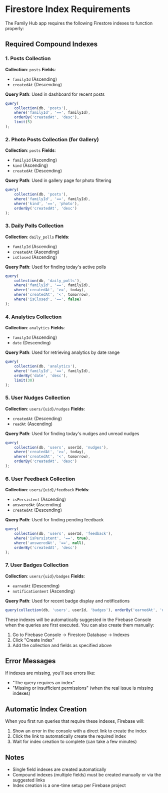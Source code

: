 # Firestore Index Requirements

The Family Hub app requires the following Firestore indexes to function properly:

## Required Compound Indexes

### 1. Posts Collection

**Collection**: `posts`
**Fields**:

- `familyId` (Ascending)
- `createdAt` (Descending)

**Query Path**: Used in dashboard for recent posts

```javascript
query(
	collection(db, 'posts'),
	where('familyId', '==', familyId),
	orderBy('createdAt', 'desc'),
	limit(5)
);
```

### 2. Photo Posts Collection (for Gallery)

**Collection**: `posts`
**Fields**:

- `familyId` (Ascending)
- `kind` (Ascending)
- `createdAt` (Descending)

**Query Path**: Used in gallery page for photo filtering

```javascript
query(
	collection(db, 'posts'),
	where('familyId', '==', familyId),
	where('kind', '==', 'photo'),
	orderBy('createdAt', 'desc')
);
```

### 3. Daily Polls Collection

**Collection**: `daily_polls`
**Fields**:

- `familyId` (Ascending)
- `createdAt` (Ascending)
- `isClosed` (Ascending)

**Query Path**: Used for finding today's active polls

```javascript
query(
	collection(db, 'daily_polls'),
	where('familyId', '==', familyId),
	where('createdAt', '>=', today),
	where('createdAt', '<', tomorrow),
	where('isClosed', '==', false)
);
```

### 4. Analytics Collection

**Collection**: `analytics`
**Fields**:

- `familyId` (Ascending)
- `date` (Descending)

**Query Path**: Used for retrieving analytics by date range

```javascript
query(
	collection(db, 'analytics'),
	where('familyId', '==', familyId),
	orderBy('date', 'desc'),
	limit(30)
);
```

### 5. User Nudges Collection

**Collection**: `users/{uid}/nudges`
**Fields**:

- `createdAt` (Descending)
- `readAt` (Ascending)

**Query Path**: Used for finding today's nudges and unread nudges

```javascript
query(
	collection(db, 'users', userId, 'nudges'),
	where('createdAt', '>=', today),
	where('createdAt', '<', tomorrow),
	orderBy('createdAt', 'desc')
);
```

### 6. User Feedback Collection

**Collection**: `users/{uid}/feedback`
**Fields**:

- `isPersistent` (Ascending)
- `answeredAt` (Ascending)
- `createdAt` (Descending)

**Query Path**: Used for finding pending feedback

```javascript
query(
	collection(db, 'users', userId, 'feedback'),
	where('isPersistent', '==', true),
	where('answeredAt', '==', null),
	orderBy('createdAt', 'desc')
);
```

### 7. User Badges Collection

**Collection**: `users/{uid}/badges`
**Fields**:

- `earnedAt` (Descending)
- `notificationSent` (Ascending)

**Query Path**: Used for recent badge display and notifications

```javascript
query(collection(db, 'users', userId, 'badges'), orderBy('earnedAt', 'desc'), limit(10));
```

These indexes will be automatically suggested in the Firebase Console when the queries are first executed. You can also create them manually:

1. Go to Firebase Console → Firestore Database → Indexes
2. Click "Create Index"
3. Add the collection and fields as specified above

## Error Messages

If indexes are missing, you'll see errors like:

- "The query requires an index"
- "Missing or insufficient permissions" (when the real issue is missing indexes)

## Automatic Index Creation

When you first run queries that require these indexes, Firebase will:

1. Show an error in the console with a direct link to create the index
2. Click the link to automatically create the required index
3. Wait for index creation to complete (can take a few minutes)

## Notes

- Single field indexes are created automatically
- Compound indexes (multiple fields) must be created manually or via the suggested links
- Index creation is a one-time setup per Firebase project
